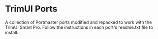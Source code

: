 # TrimUI Ports

A collection of Portmaster ports modified and repacked to work with the TrimUI Smart Pro. Follow the instructions in each port's readme.txt file to install.